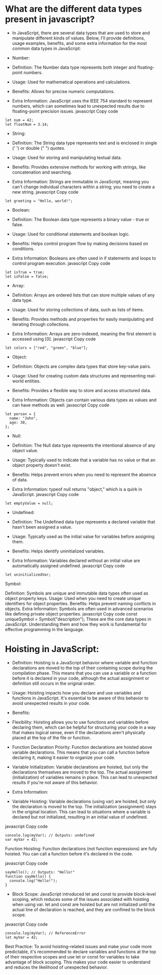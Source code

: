 # What are the different data types present in javascript?
- In JavaScript, there are several data types that are used to store and manipulate different kinds of values. Below, I'll provide definitions, usage examples, benefits, and some extra information for the most common data types in JavaScript:

- Number:

- Definition: The Number data type represents both integer and floating-point numbers.
- Usage: Used for mathematical operations and calculations.
- Benefits: Allows for precise numeric computations.
- Extra Information: JavaScript uses the IEEE 754 standard to represent numbers, which can sometimes lead to unexpected results due to floating-point precision issues.
javascript
Copy code
```
let num = 42;
let floatNum = 3.14;
```
- String:

- Definition: The String data type represents text and is enclosed in single (' ') or double (" ") quotes.
- Usage: Used for storing and manipulating textual data.
- Benefits: Provides extensive methods for working with strings, like concatenation and searching.
- Extra Information: Strings are immutable in JavaScript, meaning you can't change individual characters within a string; you need to create a new string.
javascript
Copy code
```
let greeting = "Hello, world!";
```
- Boolean:

- Definition: The Boolean data type represents a binary value - true or false.
- Usage: Used for conditional statements and boolean logic.
- Benefits: Helps control program flow by making decisions based on conditions.
- Extra Information: Booleans are often used in if statements and loops to control program execution.
javascript
Copy code
```
let isTrue = true;
let isFalse = false;
```
- Array:

- Definition: Arrays are ordered lists that can store multiple values of any data type.
- Usage: Used for storing collections of data, such as lists of items.
- Benefits: Provides methods and properties for easily manipulating and iterating through collections.
- Extra Information: Arrays are zero-indexed, meaning the first element is accessed using [0].
javascript
Copy code
```
let colors = ["red", "green", "blue"];
```
- Object:

- Definition: Objects are complex data types that store key-value pairs.
- Usage: Used for creating custom data structures and representing real-world entities.
- Benefits: Provides a flexible way to store and access structured data.
- Extra Information: Objects can contain various data types as values and can have methods as well.
javascript
Copy code
```
let person = {
  name: "John",
  age: 30,
};
```
- Null:

- Definition: The Null data type represents the intentional absence of any object value.
- Usage: Typically used to indicate that a variable has no value or that an object property doesn't exist.
- Benefits: Helps prevent errors when you need to represent the absence of data.
- Extra Information: typeof null returns "object," which is a quirk in JavaScript.
javascript
Copy code
```
let emptyValue = null;
```
- Undefined:

- Definition: The Undefined data type represents a declared variable that hasn't been assigned a value.
- Usage: Typically used as the initial value for variables before assigning them.
- Benefits: Helps identify uninitialized variables.
- Extra Information: Variables declared without an initial value are automatically assigned undefined.
javascript
Copy code
```
let uninitializedVar;
```
Symbol:

Definition: Symbols are unique and immutable data types often used as object property keys.
Usage: Used when you need to create unique identifiers for object properties.
Benefits: Helps prevent naming conflicts in objects.
Extra Information: Symbols are often used in advanced scenarios like defining private object properties.
javascript
Copy code
const uniqueSymbol = Symbol("description");
These are the core data types in JavaScript. Understanding them and how they work is fundamental for effective programming in the language.


# Hoisting in JavaScript:

- Definition: Hoisting is a JavaScript behavior where variable and function declarations are moved to the top of their containing scope during the compilation phase. This means that you can use a variable or a function before it is declared in your code, although the actual assignment or definition still occurs in the original order.

- Usage: Hoisting impacts how you declare and use variables and functions in JavaScript. It's essential to be aware of this behavior to avoid unexpected results in your code.

- Benefits:

- Flexibility: Hoisting allows you to use functions and variables before declaring them, which can be helpful for structuring your code in a way that makes logical sense, even if the declarations aren't physically placed at the top of the file or function.

- Function Declaration Priority: Function declarations are hoisted above variable declarations. This means that you can call a function before declaring it, making it easier to organize your code.

- Variable Initialization: Variable declarations are hoisted, but only the declarations themselves are moved to the top. The actual assignment (initialization) of variables remains in place. This can lead to unexpected results if you're not aware of this behavior.

- Extra Information:

- Variable Hoisting: Variable declarations (using var) are hoisted, but only the declaration is moved to the top. The initialization (assignment) stays in the original location. This can lead to situations where a variable is declared but not initialized, resulting in an initial value of undefined.

javascript
Copy code
```
console.log(myVar); // Outputs: undefined
var myVar = 42;
```
Function Hoisting: Function declarations (not function expressions) are fully hoisted. You can call a function before it's declared in the code.

javascript
Copy code
```
sayHello(); // Outputs: "Hello!"
function sayHello() {
  console.log("Hello!");
}
```
- Block Scope: JavaScript introduced let and const to provide block-level scoping, which reduces some of the issues associated with hoisting when using var. let and const are hoisted but are not initialized until the actual line of declaration is reached, and they are confined to the block scope.

javascript
Copy code
```
console.log(myVar); // ReferenceError
let myVar = 42;
```
Best Practice: To avoid hoisting-related issues and make your code more predictable, it's recommended to declare variables and functions at the top of their respective scopes and use let or const for variables to take advantage of block scoping. This makes your code easier to understand and reduces the likelihood of unexpected behavior.
